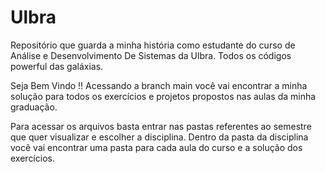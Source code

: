 # Ulbra
Repositório que guarda a minha história como estudante do curso de Análise e Desenvolvimento De Sistemas da Ulbra. Todos os códigos powerful das galáxias.

Seja Bem Vindo !!
Acessando a branch main você vai encontrar a minha solução para todos os exercícios e projetos propostos nas aulas da minha graduação. 

Para acessar os arquivos basta entrar nas pastas referentes ao semestre que quer visualizar e escolher a disciplina. 
Dentro da pasta da disciplina você vai encontrar uma pasta para cada aula do curso e a solução dos exercícios. 
